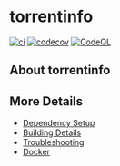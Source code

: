 # torrentinfo

[![ci](https://github.com/francoiseger/torrentinfo/actions/workflows/ci.yml/badge.svg)](https://github.com/francoiseger/torrentinfo/actions/workflows/ci.yml)
[![codecov](https://codecov.io/gh/francoiseger/torrentinfo/branch/main/graph/badge.svg)](https://codecov.io/gh/francoiseger/torrentinfo)
[![CodeQL](https://github.com/francoiseger/torrentinfo/actions/workflows/codeql-analysis.yml/badge.svg)](https://github.com/francoiseger/torrentinfo/actions/workflows/codeql-analysis.yml)

## About torrentinfo



## More Details

 * [Dependency Setup](README_dependencies.md)
 * [Building Details](README_building.md)
 * [Troubleshooting](README_troubleshooting.md)
 * [Docker](README_docker.md)
